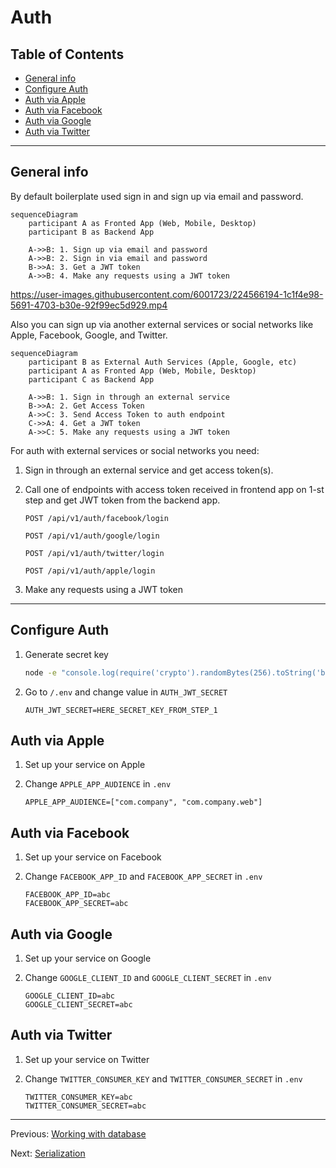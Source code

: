 # Auth

## Table of Contents

- [General info](#general-info)
- [Configure Auth](#configure-auth)
- [Auth via Apple](#auth-via-apple)
- [Auth via Facebook](#auth-via-facebook)
- [Auth via Google](#auth-via-google)
- [Auth via Twitter](#auth-via-twitter)

---

## General info

By default boilerplate used sign in and sign up via email and password.

```mermaid
sequenceDiagram
    participant A as Fronted App (Web, Mobile, Desktop)
    participant B as Backend App

    A->>B: 1. Sign up via email and password
    A->>B: 2. Sign in via email and password
    B->>A: 3. Get a JWT token
    A->>B: 4. Make any requests using a JWT token
```

https://user-images.githubusercontent.com/6001723/224566194-1c1f4e98-5691-4703-b30e-92f99ec5d929.mp4

Also you can sign up via another external services or social networks like Apple, Facebook, Google, and Twitter.

```mermaid
sequenceDiagram
    participant B as External Auth Services (Apple, Google, etc)
    participant A as Fronted App (Web, Mobile, Desktop)
    participant C as Backend App

    A->>B: 1. Sign in through an external service
    B->>A: 2. Get Access Token
    A->>C: 3. Send Access Token to auth endpoint
    C->>A: 4. Get a JWT token
    A->>C: 5. Make any requests using a JWT token
```

For auth with external services or social networks you need:

1. Sign in through an external service and get access token(s).
1. Call one of endpoints with access token received in frontend app on 1-st step and get JWT token from the backend app.

   ```text
   POST /api/v1/auth/facebook/login

   POST /api/v1/auth/google/login

   POST /api/v1/auth/twitter/login

   POST /api/v1/auth/apple/login
   ```

1. Make any requests using a JWT token

---

## Configure Auth

1. Generate secret key

   ```bash
   node -e "console.log(require('crypto').randomBytes(256).toString('base64'));"
   ```

1. Go to `/.env` and change value in `AUTH_JWT_SECRET`

   ```text
   AUTH_JWT_SECRET=HERE_SECRET_KEY_FROM_STEP_1
   ```

## Auth via Apple

1. Set up your service on Apple
1. Change `APPLE_APP_AUDIENCE` in `.env`

   ```text
   APPLE_APP_AUDIENCE=["com.company", "com.company.web"]
   ```

## Auth via Facebook

1. Set up your service on Facebook
1. Change `FACEBOOK_APP_ID` and `FACEBOOK_APP_SECRET` in `.env`

   ```text
   FACEBOOK_APP_ID=abc
   FACEBOOK_APP_SECRET=abc
   ```

## Auth via Google

1. Set up your service on Google
1. Change `GOOGLE_CLIENT_ID` and `GOOGLE_CLIENT_SECRET` in `.env`

   ```text
   GOOGLE_CLIENT_ID=abc
   GOOGLE_CLIENT_SECRET=abc
   ```

## Auth via Twitter

1. Set up your service on Twitter
1. Change `TWITTER_CONSUMER_KEY` and `TWITTER_CONSUMER_SECRET` in `.env`

   ```text
   TWITTER_CONSUMER_KEY=abc
   TWITTER_CONSUMER_SECRET=abc
   ```

---

Previous: [Working with database](database.md)

Next: [Serialization](serialization.md)
